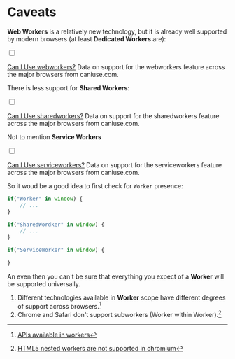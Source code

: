 # Caveats

**Web Workers** is a relatively new technology, but it is already well supported by modern browsers (at least **Dedicated Workers** are):

<div class="hide-panel">
	<input class="hide-panel__control" type="checkbox" id="chk1">
	<label class="hide-panel__label" for="chk1"></label>
	<p class="ciu_embed hide-panel__object" data-feature="webworkers" data-periods="future_1,current,past_1,past_2">   <a href="http://caniuse.com/#feat=webworkers">Can I Use webworkers?</a> Data on support for the webworkers feature across the major browsers from caniuse.com. </p>
</div>

There is less support for **Shared Workers**:

<div class="hide-panel">
	<input class="hide-panel__control" type="checkbox" id="chk2">
	<label class="hide-panel__label" for="chk2"></label>
	<p class="ciu_embed hide-panel__object" data-feature="sharedworkers" data-periods="future_1,current,past_1,past_2">   <a href="http://caniuse.com/#feat=sharedworkers">Can I Use sharedworkers?</a> Data on support for the sharedworkers feature across the major browsers from caniuse.com. </p>
</div>

Not to mention **Service Workers**

<div class="hide-panel">
	<input class="hide-panel__control" type="checkbox" id="chk3">
	<label class="hide-panel__label" for="chk3"></label>
	<p class="ciu_embed hide-panel__object" data-feature="serviceworkers" data-periods="future_1,current,past_1,past_2">   <a href="http://caniuse.com/#feat=serviceworkers">Can I Use serviceworkers?</a> Data on support for the serviceworkers feature across the major browsers from caniuse.com. </p>
</div>

So it woud be a good idea to first check for `Worker` presence:

```js
if("Worker" in window) {
	// ...
}

if("SharedWordker" in window) {
	// ...
}

if("ServiceWorker" in window) {
	
}
```

An even then you can't be sure that everything you expect of a **Worker** will be supported universally.

1. Different technologies available in **Worker** scope have different degrees of support across browsers.[^1]
2. Chrome and Safari don't support subworkers (Worker within Worker).[^2]

[^1]: [APIs available in workers](https://developer.mozilla.org/en-US/docs/Web/API/Web_Workers_API/Functions_and_classes_available_to_workers#APIs_available_in_workers)

[^2]: [HTML5 nested workers are not supported in chromium](https://bugs.chromium.org/p/chromium/issues/detail?id=31666)
